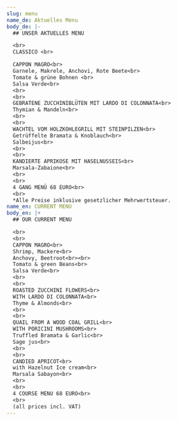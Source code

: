 ```yaml
---
slug: menu
name_de: Aktuelles Menu
body_de: |-
  ## UNSER AKTUELLES MENU

  <br>
  CLASSICO <br>

  CAPPON MAGRO<br>
  Garnele, Makrele, Anchovi, Rote Beete<br>
  Tomate & grüne Bohnen <br>
  Salsa Verde<br>
  <br>
  <br>
  GEBRATENE ZUCCHINIBLÜTEN MIT LARDO DI COLONNATA<br>
  Thymian & Mandeln<br>
  <br>
  <br>
  WACHTEL VOM HOLZKOHLEGRILL MIT STEINPILZEN<br>
  Getrüffelte Bramata & Knoblauch<br>
  Salbeijus<br>
  <br>
  <br>
  KANDIERTE APRIKOSE MIT HASELNUSSEIS<br>
  Marsala-Zabaione<br>
  <br>
  <br>
  4 GANG MENÜ 68 EURO<br>
  <br>
  *Alle Preise inklusive gesetzlicher Mehrwertsteuer.
name_en: CURRENT MENU
body_en: |+
  ## OUR CURRENT MENU

  <br>
  <br>
  CAPPON MAGRO<br>
  Shrimp, Mackere<br>
  Anchovy, Beetroot<br><br>
  Tomato & green Beans<br>
  Salsa Verde<br>
  <br>
  <br>
  ROASTED ZUCCHINI FLOWERS<br>
  WITH LARDO DI COLONNATA<br>
  Thyme & Almonds<br>
  <br>
  <br>
  QUAIL FROM A WOOD COAL GRILL<br>
  WITH PORICINI MUSHROOMS<br>
  Truffled Bramata & Garlic<br>
  Sage jus<br>
  <br>
  <br>
  CANDIED APRICOT<br>
  with Hazelnut Ice cream<br>
  Marsala Sabayon<br>
  <br>
  <br>
  4 COURSE MENU 68 EURO<br>
  <br>
  (all prices incl. VAT)
---
```

